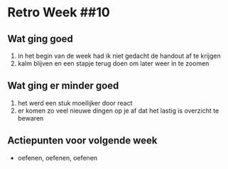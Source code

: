 # Retro Week \##10

## Wat ging goed
1. in het begin van de week had ik niet gedacht de handout af te krijgen
2. kalm blijven en een stapje terug doen om later weer in te zoomen

## Wat ging er minder goed
1. het werd een stuk moeilijker door react
2. er komen zo veel nieuwe dingen op je af dat het lastig is overzicht te bewaren

## Actiepunten voor volgende week
* oefenen, oefenen, oefenen